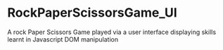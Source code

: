 # RockPaperScissorsGame_UI
A rock Paper Scissors Game played via a user interface displaying skills learnt in Javascript DOM manipulation
